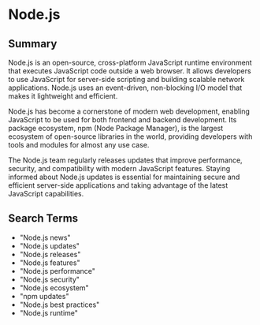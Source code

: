 # Node.js

## Summary

Node.js is an open-source, cross-platform JavaScript runtime environment that executes JavaScript code outside a web browser. It allows developers to use JavaScript for server-side scripting and building scalable network applications. Node.js uses an event-driven, non-blocking I/O model that makes it lightweight and efficient.

Node.js has become a cornerstone of modern web development, enabling JavaScript to be used for both frontend and backend development. Its package ecosystem, npm (Node Package Manager), is the largest ecosystem of open-source libraries in the world, providing developers with tools and modules for almost any use case.

The Node.js team regularly releases updates that improve performance, security, and compatibility with modern JavaScript features. Staying informed about Node.js updates is essential for maintaining secure and efficient server-side applications and taking advantage of the latest JavaScript capabilities.

## Search Terms

- "Node.js news"
- "Node.js updates"
- "Node.js releases"
- "Node.js features"
- "Node.js performance"
- "Node.js security"
- "Node.js ecosystem"
- "npm updates"
- "Node.js best practices"
- "Node.js runtime"